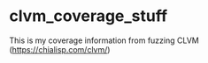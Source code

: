 # clvm_coverage_stuff
This is my coverage information from fuzzing CLVM (https://chialisp.com/clvm/)
